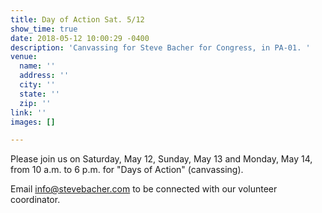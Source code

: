 ```yaml
---
title: Day of Action Sat. 5/12
show_time: true
date: 2018-05-12 10:00:29 -0400
description: 'Canvassing for Steve Bacher for Congress, in PA-01. '
venue:
  name: ''
  address: ''
  city: ''
  state: ''
  zip: ''
link: ''
images: []

---
```

Please join us on Saturday, May 12, Sunday, May 13 and Monday, May 14, from 10 a.m. to 6 p.m. for "Days of Action" (canvassing).     

Email info@stevebacher.com to be connected with our volunteer coordinator.